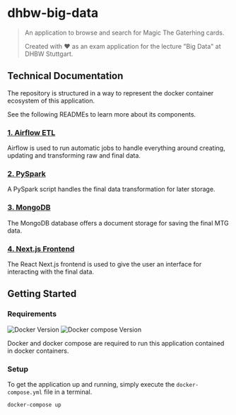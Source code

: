 # dhbw-big-data
> An application to browse and search for Magic The Gaterhing cards.
> 
> Created with ❤️ as an exam application for the lecture "Big Data" at DHBW Stuttgart.

## Technical Documentation
The repository is structured in a way to represent the docker container ecosystem of this application.

See the following READMEs to learn more about its components.

### [1. Airflow ETL](./src/airflow)
Airflow is used to run automatic jobs to handle everything around creating, updating and transforming raw and final data.

### [2. PySpark](./src/airflow/python)
A PySpark script handles the final data transformation for later storage.

### [3. MongoDB](./src/mongodb)
The MongoDB database offers a document storage for saving the final MTG data.

### [4. Next.js Frontend](./src/frontend)
The React Next.js frontend is used to give the user an interface for interacting with the final data.

## Getting Started

### Requirements
![Docker Version][docker-image]
![Docker compose Version][compose-image]

Docker and docker compose are required to run this application contained in docker containers.

### Setup
To get the application up and running, simply execute the `docker-compose.yml` file in a terminal.

```bash
docker-compose up
```

<!-- Image definitions -->
[compose-image]: https://img.shields.io/badge/docker_compose-^1.28.4-blue?style=flat-square&logo=docker
[docker-image]: https://img.shields.io/badge/docker-^20.10.03-blue?style=flat-square&logo=docker
